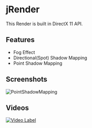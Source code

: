 # jRender
This Render is built in DirectX 11 API.

## Features
- Fog Effect
- Directional(Spot) Shadow Mapping
- Point Shadow Mapping

## Screenshots
![PointShadowMapping](https://github.com/JungsikOh/jRender/assets/165359228/81a20ec3-41a5-48ef-8b98-bc5b33aadb30)

## Videos
[![Video Label](http://img.youtube.com/vi/mwT6GEQeyAE/0.jpg)](https://www.youtube.com/watch?v=mwT6GEQeyAE&ab_channel=KoalaJung)
